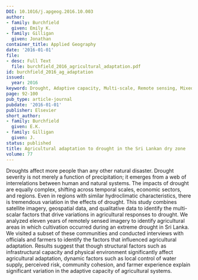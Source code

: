 ```yaml
---
DOI: 10.1016/j.apgeog.2016.10.003
author:
- family: Burchfield
  given: Emily K.
- family: Gilligan
  given: Jonathan
container_title: Applied Geography
date: '2016-01-01'
file:
- desc: Full Text
  file: burchfield_2016_agricultural_adaptation.pdf
id: burchfield_2016_ag_adaptation
issued:
  year: 2016
keyword: Drought, Adaptive capacity, Multi-scale, Remote sensing, Mixed methods
page: 92-100
pub_type: article-journal
pubdate: '2016-01-01'
publisher: Elsevier
short_author:
- family: Burchfield
  given: E.K.
- family: Gilligan
  given: J.
status: published
title: Agricultural adaptation to drought in the Sri Lankan dry zone
volume: 77
---
```

Droughts affect more people than any other natural disaster. Drought severity is not merely a function of precipitation; it emerges from a web of interrelations between human and natural systems. The impacts of drought are equally complex, shifting across temporal scales, economic sectors, and regions. Even in regions with similar hydroclimatic characteristics, there is tremendous variation in the effects of drought. This study combines satellite imagery, geospatial data, and qualitative data to identify the multi-scalar factors that drive variations in agricultural responses to drought. We analyzed eleven years of remotely sensed imagery to identify agricultural areas in which cultivation occurred during an extreme drought in Sri Lanka. We visited a subset of these communities and conducted interviews with officials and farmers to identify the factors that influenced agricultural adaptation. Results suggest that though structural factors such as infrastructural capacity and physical environment significantly affect agricultural adaptation, dynamic factors such as local control of water supply, perceived risk, community cohesion, and farmer experience explain significant variation in the adaptive capacity of agricultural systems.
